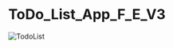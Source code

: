 # ToDo_List_App_F_E_V3
![TodoList](https://user-images.githubusercontent.com/72611040/222016127-9fb4e90d-9b4b-4a8f-9b3c-51d0c4e47fc7.png)
